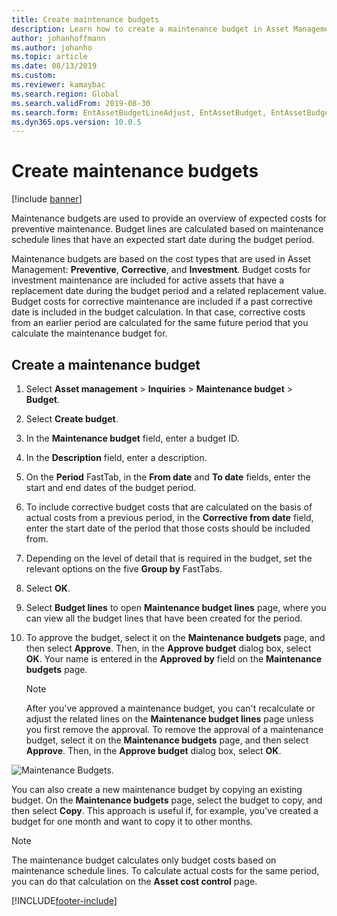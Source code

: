 ```yaml
---
title: Create maintenance budgets
description: Learn how to create a maintenance budget in Asset Management, including a step-by-step process for creating maintenance budgets.
author: johanhoffmann
ms.author: johanho
ms.topic: article
ms.date: 08/13/2019
ms.custom:
ms.reviewer: kamaybac 
ms.search.region: Global
ms.search.validFrom: 2019-08-30
ms.search.form: EntAssetBudgetLineAdjust, EntAssetBudget, EntAssetBudgetRecalc, EntAssetBudgetCopy, EntAssetBudgetLine, EntAssetBudgetCreate, EntAssetBudgetApprove, EntAssetBudgetCalculateActualCost 
ms.dyn365.ops.version: 10.0.5
---
```


# Create maintenance budgets

[!include [banner](../../includes/banner.md)]

 



Maintenance budgets are used to provide an overview of expected costs for preventive maintenance. Budget lines are calculated based on maintenance schedule lines that have an expected start date during the budget period.

Maintenance budgets are based on the cost types that are used in Asset Management: **Preventive**, **Corrective**, and **Investment**. Budget costs for investment maintenance are included for active assets that have a replacement date during the budget period and a related replacement value. Budget costs for corrective maintenance are included if a past corrective date is included in the budget calculation. In that case, corrective costs from an earlier period are calculated for the same future period that you calculate the maintenance budget for.

## Create a maintenance budget

1. Select **Asset management** \> **Inquiries** \> **Maintenance budget** \> **Budget**.
2. Select **Create budget**.
3. In the **Maintenance budget** field, enter a budget ID.
4. In the **Description** field, enter a description.
4. On the **Period** FastTab, in the **From date** and **To date** fields, enter the start and end dates of the budget period.
5. To include corrective budget costs that are calculated on the basis of actual costs from a previous period, in the **Corrective from date** field, enter the start date of the period that those costs should be included from.
6. Depending on the level of detail that is required in the budget, set the relevant options on the five **Group by** FastTabs.
7. Select **OK**.
8. Select **Budget lines** to open **Maintenance budget lines** page, where you can view all the budget lines that have been created for the period.
9. To approve the budget, select it on the **Maintenance budgets** page, and then select **Approve**. Then, in the **Approve budget** dialog box, select **OK**. Your name is entered in the **Approved by** field on the **Maintenance budgets** page.

    > [!NOTE]
    > After you've approved a maintenance budget, you can't recalculate or adjust the related lines on the **Maintenance budget lines** page unless you first remove the approval. To remove the approval of a maintenance budget, select it on the **Maintenance budgets** page, and then select **Approve**. Then, in the **Approve budget** dialog box, select **OK**.

![Maintenance Budgets.](media/01-maintenance-budgets.png)

You can also create a new maintenance budget by copying an existing budget. On the **Maintenance budgets** page, select the budget to copy, and then select **Copy**. This approach is useful if, for example, you've created a budget for one month and want to copy it to other months.

> [!NOTE]
> The maintenance budget calculates only budget costs based on maintenance schedule lines. To calculate actual costs for the same period, you can do that calculation on the **Asset cost control** page. 


[!INCLUDE[footer-include](../../../includes/footer-banner.md)]